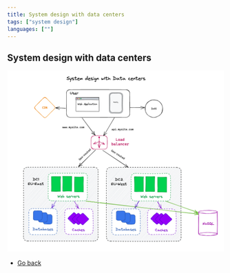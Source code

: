 ```yaml
---
title: System design with data centers
tags: ["system design"]
languages: [""]
---
```


## System design with data centers

![System design with data centers](https://raw.githubusercontent.com/AndersDeath/holy-theory/main/images/15-system-design-with-data-centres.png)

- [Go back](../readme.md)
